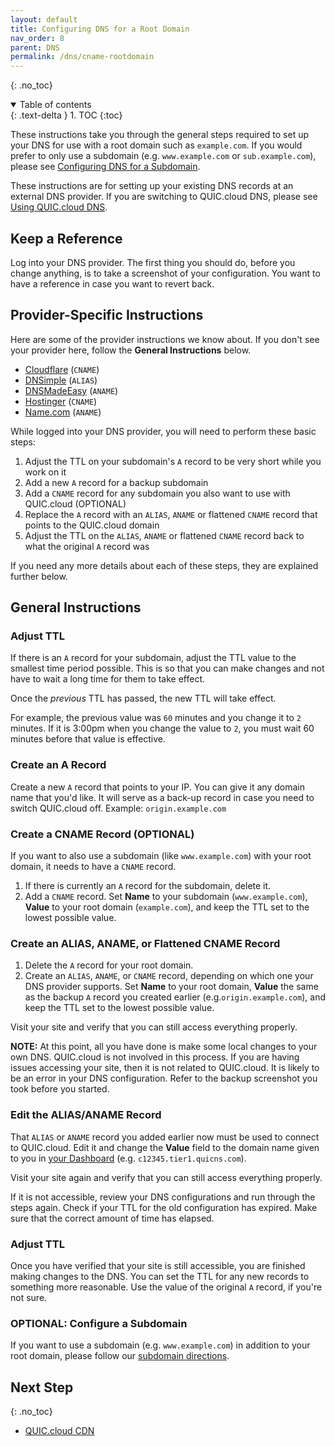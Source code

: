 ```yaml
---
layout: default
title: Configuring DNS for a Root Domain
nav_order: 8
parent: DNS
permalink: /dns/cname-rootdomain
---
```


{: .no_toc} 

<details open markdown="block">
  <summary>
    Table of contents
  </summary>
  {: .text-delta }
1. TOC
{:toc}

</details>

These instructions take you through the general steps required to set up your DNS for use with a root domain such as `example.com`. If you would prefer to only use a subdomain (e.g. `www.example.com` or `sub.example.com`), please see [Configuring DNS for a Subdomain](https://quic.cloud/docs/cdn/dns/setting-up-your-dns-with-your-subdomain/).

These instructions are for setting up your existing DNS records at an external DNS provider. If you are switching to QUIC.cloud DNS, please see [Using QUIC.cloud DNS](https://quic.cloud/docs/cdn/dns/setting-up-your-dns-with-quic-cloud/).

## Keep a Reference


Log into your DNS provider. The first thing you should do, before you change anything, is to take a screenshot of your configuration. You want to have a reference in case you want to revert back.

## Provider-Specific Instructions

Here are some of the provider instructions we know about. If you don't see your provider here, follow the **General Instructions** below.

*   [Cloudflare](https://support.cloudflare.com/hc/en-us/articles/360019093151-Managing-DNS-records-in-Cloudflare) (`CNAME`)
*   [DNSimple](https://support.dnsimple.com/articles/alias-record/) (`ALIAS`)
*   [DNSMadeEasy](https://support.dnsmadeeasy.com/support/solutions/articles/47001001412-aname-records) (`ANAME`)
*   [Hostinger](https://support.hostinger.com/en/articles/4738777-how-to-add-and-remove-cname-records-on-hpanel) (`CNAME`)
*   [Name.com](https://www.name.com/support/articles/115010493967-Adding-an-ANAME-Alias-record) (`ANAME`)

While logged into your DNS provider, you will need to perform these basic steps:

1.  Adjust the TTL on your subdomain's `A` record to be very short while you work on it
2.  Add a new `A` record for a backup subdomain
3.  Add a `CNAME` record for any subdomain you also want to use with QUIC.cloud (OPTIONAL)
4.  Replace the `A` record with an `ALIAS`, `ANAME` or flattened `CNAME` record that points to the QUIC.cloud domain
5.  Adjust the TTL on the `ALIAS`, `ANAME` or flattened `CNAME` record back to what the original `A` record was

If you need any more details about each of these steps, they are explained further below.

## General Instructions

### Adjust TTL

If there is an `A` record for your subdomain, adjust the TTL value to the smallest time period possible. This is so that you can make changes and not have to wait a long time for them to take effect.

Once the _previous_ TTL has passed, the new TTL will take effect.

For example, the previous value was `60` minutes and you change it to `2` minutes. If it is 3:00pm when you change the value to `2`, you must wait 60 minutes before that value is effective.

### Create an A Record

Create a new `A` record that points to your IP. You can give it any domain name that you'd like. It will serve as a back-up record in case you need to switch QUIC.cloud off. Example: `origin.example.com`

### Create a CNAME Record (OPTIONAL)

If you want to also use a subdomain (like `www.example.com`) with your root domain, it needs to have a `CNAME` record.

1.  If there is currently an `A` record for the subdomain, delete it.
2.  Add a `CNAME` record. Set **Name** to your subdomain (`www.example.com`), **Value** to your root domain (`example.com`), and keep the TTL set to the lowest possible value.

### Create an ALIAS, ANAME, or Flattened CNAME Record

1.  Delete the `A` record for your root domain.
2.  Create an `ALIAS`, `ANAME`, or `CNAME` record, depending on which one your DNS provider supports. Set **Name** to your root domain, **Value** the same as the backup `A` record you created earlier (e.g.`origin.example.com`), and keep the TTL set to the lowest possible value.

Visit your site and verify that you can still access everything properly.

**NOTE:** At this point, all you have done is make some local changes to your own DNS. QUIC.cloud is not involved in this process. If you are having issues accessing your site, then it is not related to QUIC.cloud. It is likely to be an error in your DNS configuration. Refer to the backup screenshot you took before you started.

### Edit the ALIAS/ANAME Record

That `ALIAS` or `ANAME` record you added earlier now must be used to connect to QUIC.cloud. Edit it and change the **Value** field to the domain name given to you in [your Dashboard](https://my.quic.cloud) (e.g. `c12345.tier1.quicns.com`).

Visit your site again and verify that you can still access everything properly.

If it is not accessible, review your DNS configurations and run through the steps again. Check if your TTL for the old configuration has expired. Make sure that the correct amount of time has elapsed.

### Adjust TTL

Once you have verified that your site is still accessible, you are finished making changes to the DNS. You can set the TTL for any new records to something more reasonable. Use the value of the original `A` record, if you're not sure.

### OPTIONAL: Configure a Subdomain

If you want to use a subdomain (e.g. `www.example.com`) in addition to your root domain, please follow our [subdomain directions](https://quic.cloud/docs/cdn/dns/setting-up-your-dns-with-your-subdomain/).

## Next Step
{: .no_toc} 
- [QUIC.cloud CDN](/quic-cloud-doc/cdn)